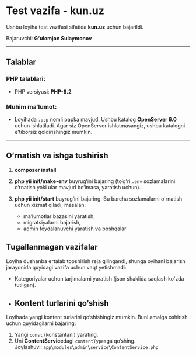 # Test vazifa - kun.uz

Ushbu loyiha test vazifasi sifatida **kun.uz** uchun bajarildi.

Bajaruvchi: **G‘ulomjon Sulaymonov**

---

## Talablar

### PHP talablari:
- PHP versiyasi: **PHP-8.2**

### Muhim ma’lumot:
- Loyihada `.osp` nomli papka mavjud.
  Ushbu katalog **OpenServer 6.0** uchun ishlatiladi. Agar siz OpenServer ishlatmasangiz, ushbu katalogni e’tiborsiz qoldirishingiz mumkin.

---

## O‘rnatish va ishga tushirish
1. **composer install**

2. **php yii init/make-env** buyrug‘ini bajaring (to‘g‘ri `.env` sozlamalarini o‘rnatish yoki ular mavjud bo‘lmasa, yaratish uchun).

3. **php yii init/start** buyrug‘ini bajaring. Bu barcha sozlamalarni o'rnatish uchun xizmat qiladi, masalan:
   - ma’lumotlar bazasini yaratish,
   - migratsiyalarni bajarish,
   - admin foydalanuvchi yaratish va boshqalar

## Tugallanmagan vazifalar

 Loyiha dushanba ertalab topshirish reja qilingandi, shunga oyihani bajarish jarayonida quyidagi vazifa uchun vaqt yetishmadi:

- Kategoriyalar uchun tarjimalarni yaratish (json shaklida saqlash ko'zda tutilgan).

- ## Kontent turlarini qo‘shish

Loyihada yangi kontent turlarini qo‘shishingiz mumkin. Buni amalga oshirish uchun quyidagilarni bajaring:

1. Yangi `const` (konstantani) yarating.
2. Uni **ContentService**dagi `contentTypes`ga qo‘shing.  
   Joylashuvi: `app\modules\admin\service\ContentService.php`
